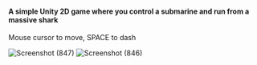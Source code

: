 #### A simple Unity 2D game where you control a submarine and run from a massive shark
Mouse cursor to move, SPACE to dash

![Screenshot (847)](https://github.com/user-attachments/assets/67143e70-bf21-476a-85ef-ec9e90c4b518)
![Screenshot (846)](https://github.com/user-attachments/assets/b3da438d-60b4-4e70-9ab7-9c0d419d8746)

